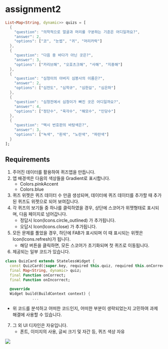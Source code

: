 # assignment2

```Dart
List<Map<String, dynamic>> quizs = [
  {
    "question": "의학적으로 얼굴과 머리를 구분하는 기준은 어디일까요?",
    "answer": 2,
    "options": ["코", "눈썹", "귀", "머리카락"]
  },
  {
    "question": "다음 중 바다가 아닌 곳은?",
    "answer": 3,
    "options": ["카리브해", "오호츠크해", "사해", "지중해"]
  },
  {
    "question": "심청이의 아버지 심봉사의 이름은?",
    "answer": 2,
    "options": ["심전도", "심학규", "심한길", "심은하"]
  },
  {
    "question": "심청전에서 심청이가 빠진 곳은 어디일까요?",
    "answer": 4,
    "options": ["정단수", "육각수", "해모수", "인당수"]
  },
  {
    "question": "택시 번호판의 바탕색은?",
    "answer": 3,
    "options": ["녹색", "흰색", "노란색", "파란색"]
  }
];
```

## Requirements

1. 주어진 데이터를 활용하여 퀴즈앱을 만듭니다. 
2. 앱 배경색은 다음의 색상들을 Gradient로 표시합니다.
    - Colors.pinkAccent
    - Colors.blue
3. 퀴즈 위젯은 퀴즈 데이터 수 만큼 생성되며, 데이터에 퀴즈 데이터를 추가할 때 추가된 퀴즈도 위젯으로 되어 보여집니다.
4. 각 퀴즈의 보기들 중 하나를 클릭하였을 경우, 상단에 스코어가 위젯형태로 표시되며, 다음 페이지로 넘어갑니다.
    - 정답시 Icon(Icons.circle_outlined) 가 추가됩니다.
    - 오답시 Icon(Icons.close) 가 추가됩니다.
5. 모든 문제를 풀었을 경우, 하단에 FAB가 표시되며 이 때 표시되는 위젯은 Icon(Icons.refresh)가 됩니다.
    - 해당 버튼을 클릭하면, 모든 스코어가 초기화되며 첫 퀴즈로 이동됩니다.
6. 제공되는 일부 코드가 있습니다.

```Dart
class QuizCard extends StatelessWidget {
  const QuizCard({super.key, required this.quiz, required this.onCorrect, required this.onIncorrect});
  final Map<String, dynamic> quiz;
  final Function onCorrect;
  final Function onIncorrect;

  @override
  Widget build(BuildContext context) {
			...

```
- 위 코드를 분석하고 어떠한 코드인지, 어떠한 부분이 생략되었는지 고민하여 과제 해결에 사용할 수 있습니다.
7. 그 외 UI 디자인은 자유입니다.
    - 폰트, 이미지의 사용, 글씨 크기 및 자간 등, 퀴즈 색상 자유


![](readme.gif)